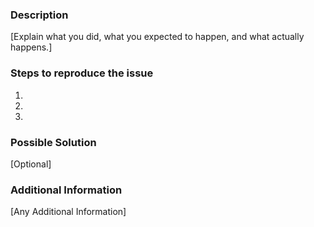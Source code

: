 ### Description

[Explain what you did, what you expected to happen, and what actually happens.]

### Steps to reproduce the issue
1.

2.

3.

### Possible Solution

[Optional]

### Additional Information

[Any Additional Information]
